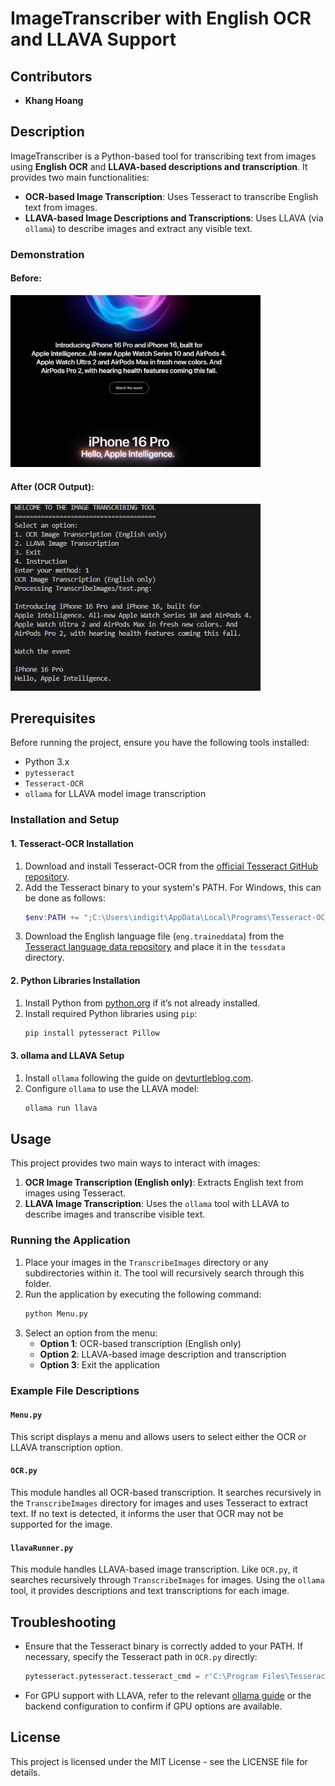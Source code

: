 
# ImageTranscriber with English OCR and LLAVA Support

## Contributors
- **Khang Hoang**

## Description
ImageTranscriber is a Python-based tool for transcribing text from images using **English OCR** and **LLAVA-based descriptions and transcription**. It provides two main functionalities:

- **OCR-based Image Transcription**: Uses Tesseract to transcribe English text from images.
- **LLAVA-based Image Descriptions and Transcriptions**: Uses LLAVA (via `ollama`) to describe images and extract any visible text.

### Demonstration
#### Before:
<img src="TranscribeImages/test.png" alt="Original Image" width="400"/>
    
#### After (OCR Output):
<img src="ShowcaseImages/OCR-output.png" alt="OCR Output" width="400"/>

## Prerequisites
Before running the project, ensure you have the following tools installed:

- Python 3.x
- `pytesseract`
- `Tesseract-OCR`
- `ollama` for LLAVA model image transcription

### Installation and Setup

#### 1. Tesseract-OCR Installation
1. Download and install Tesseract-OCR from the [official Tesseract GitHub repository](https://github.com/tesseract-ocr/tesseract).
2. Add the Tesseract binary to your system's PATH. For Windows, this can be done as follows:
   ```powershell
   $env:PATH += ";C:\Users\indigit\AppData\Local\Programs\Tesseract-OCR\"
   ```
3. Download the English language file (`eng.traineddata`) from the [Tesseract language data repository](https://github.com/tesseract-ocr/tessdata) and place it in the `tessdata` directory.

#### 2. Python Libraries Installation
1. Install Python from [python.org](https://www.python.org/downloads/) if it’s not already installed.
2. Install required Python libraries using `pip`:
   ```bash
   pip install pytesseract Pillow
   ```

#### 3. ollama and LLAVA Setup
1. Install `ollama` following the guide on [devturtleblog.com](https://www.devturtleblog.com/ollama-guide/).
2. Configure `ollama` to use the LLAVA model:
   ```bash
   ollama run llava
   ```

## Usage
This project provides two main ways to interact with images:

1. **OCR Image Transcription (English only)**: Extracts English text from images using Tesseract.
2. **LLAVA Image Transcription**: Uses the `ollama` tool with LLAVA to describe images and transcribe visible text.

### Running the Application
1. Place your images in the `TranscribeImages` directory or any subdirectories within it. The tool will recursively search through this folder.
2. Run the application by executing the following command:
   ```bash
   python Menu.py
   ```
3. Select an option from the menu:
   - **Option 1**: OCR-based transcription (English only)
   - **Option 2**: LLAVA-based image description and transcription
   - **Option 3**: Exit the application

### Example File Descriptions

#### `Menu.py`
This script displays a menu and allows users to select either the OCR or LLAVA transcription option.

#### `OCR.py`
This module handles all OCR-based transcription. It searches recursively in the `TranscribeImages` directory for images and uses Tesseract to extract text. If no text is detected, it informs the user that OCR may not be supported for the image.

#### `llavaRunner.py`
This module handles LLAVA-based image transcription. Like `OCR.py`, it searches recursively through `TranscribeImages` for images. Using the `ollama` tool, it provides descriptions and text transcriptions for each image.

## Troubleshooting
- Ensure that the Tesseract binary is correctly added to your PATH. If necessary, specify the Tesseract path in `OCR.py` directly:
  ```python
  pytesseract.pytesseract.tesseract_cmd = r'C:\Program Files\Tesseract-OCR\tesseract.exe'
  ```
- For GPU support with LLAVA, refer to the relevant [ollama guide](https://www.devturtleblog.com/ollama-guide/) or the backend configuration to confirm if GPU options are available.

## License
This project is licensed under the MIT License - see the LICENSE file for details.


